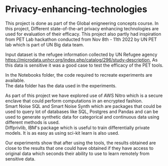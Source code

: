 # Privacy-enhancing-technologies

This project is done as part of the Global enigneering concepts course. In this project, Different state-of-the-art privacy enhancing technologies are used for evaluation of their efficacy. This project also partly had inspiration from PET Lab hackathon conducted from Nov 8th - 11th 2022 by UN PET lab which is part of UN Big data team.  

Input dataset is the refugee information collected by UN Refugee agency https://microdata.unhcr.org/index.php/catalog/296/study-description, As this data is sensitive it was a good case to test the efficacy of the PET tools.  

In the Notebooks folder, the code required to recreate experiments are available.  
The data folder has the data used in the experiments.

As part of this project we have explored use of AWS Nitro which is a secure enclave that could perform computations in an encrypted fashion.  
Smart Noise SQL and Smart Noise Synth which are packages that could be used to query lot of databases like SQL, Postgres and Pandas and can be used to generate synthetic data for categorical and continuous data using different methods is used.  
Diffprivlib, IBM's package which is useful to train differentially private models. It is as easy as using sci-kit learn is also used.

Our experiments show that after using the tools, the results obtained are close to the results that one could have obtained if they have access to original data which seconds their ability to use to learn remotely from sensitive data.
